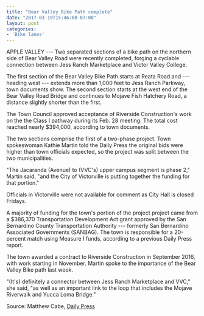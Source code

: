 ```yaml
---
title: "Bear Valley Bike Path complete"
date: "2017-03-19T15:46:00-07:00"
layout: post
categories:
- 'Bike lanes'
---
```


APPLE VALLEY --- Two separated sections of a bike path on the northern side of Bear Valley Road were recently completed, forging a cyclable connection between Jess Ranch Marketplace and Victor Valley College.

The first section of the Bear Valley Bike Path starts at Reata Road and --- heading west --- extends more than 1,000 feet to Jess Ranch Parkway, town documents show. The second section starts at the west end of the Bear Valley Road Bridge and continues to Mojave Fish Hatchery Road, a distance slightly shorter than the first.

The Town Council approved acceptance of Riverside Construction's work on the the Class I pathway during its Feb. 28 meeting. The total cost reached nearly $394,000, according to town documents.

The two sections comprise the first of a two-phase project. Town spokeswoman Kathie Martin told the Daily Press the original bids were higher than town officials expected, so the project was split between the two municipalities.

"The Jacaranda (Avenue) to (VVC's) upper campus segment is phase 2," Martin said, "and the City of Victorville is putting together the funding for that portion."

Officials in Victorville were not available for comment as City Hall is closed Fridays.

A majority of funding for the town's portion of the project project came from a $386,370 Transportation Development Act grant approved by the San Bernardino County Transportation Authority --- formerly San Bernardino Associated Governments (SANBAG). The town is responsible for a 20-percent match using Measure I funds, according to a previous Daily Press report.

The town awarded a contract to Riverside Construction in September 2016, with work starting in November. Martin spoke to the importance of the Bear Valley Bike path last week.

"(It's) definitely a connector between Jess Ranch Marketplace and VVC," she said, "as well as an important link to the loop that includes the Mojave Riverwalk and Yucca Loma Bridge."

Source: Matthew Cabe, [Daily Press](https://www.vvdailypress.com/news/20170319/bear-valley-bike-path-complete)